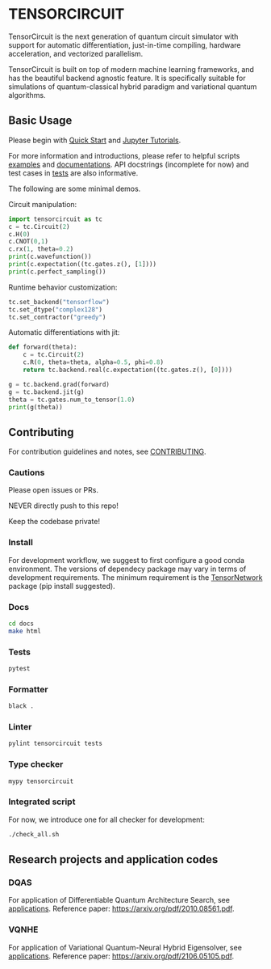 # TENSORCIRCUIT

TensorCircuit is the next generation of quantum circuit simulator with support for automatic differentiation, just-in-time compiling, hardware acceleration, and vectorized parallelism.

TensorCircuit is built on top of modern machine learning frameworks, and has the beautiful backend agnostic feature. It is specifically suitable for simulations of quantum-classical hybrid paradigm and variational quantum algorithms.

## Basic Usage

Please begin with [Quick Start](/docs/source/quickstart.rst) and [Jupyter Tutorials](https://github.com/quclub/tensorcircuit-tutorials/tree/master/tutorials).

For more information and introductions, please refer to helpful scripts [examples](/examples) and [documentations](/docs/source). API docstrings (incomplete for now) and test cases in [tests](/tests) are also informative.

The following are some minimal demos.

Circuit manipulation:

```python
import tensorcircuit as tc
c = tc.Circuit(2)
c.H(0)
c.CNOT(0,1)
c.rx(1, theta=0.2)
print(c.wavefunction())
print(c.expectation((tc.gates.z(), [1])))
print(c.perfect_sampling())
```

Runtime behavior customization:

```python
tc.set_backend("tensorflow")
tc.set_dtype("complex128")
tc.set_contractor("greedy")
```

Automatic differentiations with jit:

```python
def forward(theta):
    c = tc.Circuit(2)
    c.R(0, theta=theta, alpha=0.5, phi=0.8)
    return tc.backend.real(c.expectation((tc.gates.z(), [0])))

g = tc.backend.grad(forward)
g = tc.backend.jit(g)
theta = tc.gates.num_to_tensor(1.0)
print(g(theta))
```

## Contributing

For contribution guidelines and notes, see [CONTRIBUTING](/CONTRIBUTING.md).

### Cautions

Please open issues or PRs.

NEVER directly push to this repo!

Keep the codebase private!

### Install

For development workflow, we suggest to first configure a good conda environment. The versions of dependecy package may vary in terms of development requirements. The minimum requirement is the [TensorNetwork](https://github.com/google/TensorNetwork) package (pip install suggested).

### Docs

```bash
cd docs
make html
```

### Tests

```bash
pytest
```

### Formatter

```bash
black .
```

### Linter

```bash
pylint tensorcircuit tests
```

### Type checker

```bash
mypy tensorcircuit
```

### Integrated script

For now, we introduce one for all checker for development:

```bash
./check_all.sh
```

## Research projects and application codes

### DQAS

For application of Differentiable Quantum Architecture Search, see [applications](/tensorcircuit/applications). Reference paper: https://arxiv.org/pdf/2010.08561.pdf.

### VQNHE

For application of Variational Quantum-Neural Hybrid Eigensolver, see [applications](/tensorcircuit/applications). Reference paper: https://arxiv.org/pdf/2106.05105.pdf.
